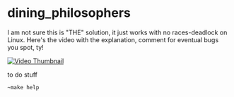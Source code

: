 # dining_philosophers

I am not sure this is "THE" solution, it just works with no races-deadlock on Linux.
Here's the video with the explanation, comment for eventual bugs you spot, ty!


[![Video Thumbnail](thumbnail_image_url)](https://www.youtube.com/watch?v=zOpzGHwJ3MU)

to do stuff

```shell
~make help



